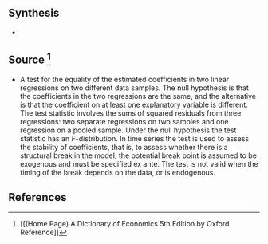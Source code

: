 ## Synthesis
- 
## Source [^1]
- A test for the equality of the estimated coefficients in two linear regressions on two different data samples. The null hypothesis is that the coefficients in the two regressions are the same, and the alternative is that the coefficient on at least one explanatory variable is different. The test statistic involves the sums of squared residuals from three regressions: two separate regressions on two samples and one regression on a pooled sample. Under the null hypothesis the test statistic has an $F$-distribution. In time series the test is used to assess the stability of coefficients, that is, to assess whether there is a structural break in the model; the potential break point is assumed to be exogenous and must be specified ex ante. The test is not valid when the timing of the break depends on the data, or is endogenous.
## References

[^1]: [[(Home Page) A Dictionary of Economics 5th Edition by Oxford Reference]]
